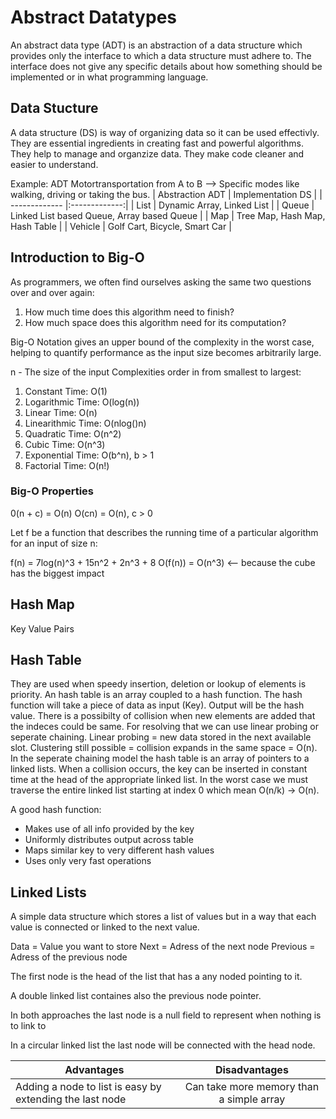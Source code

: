 # Abstract Datatypes
An abstract data type (ADT) is an abstraction of a data structure which provides only the interface to which a data structure must adhere to. The interface does not give any specific details about how something should be implemented or in what programming language.

## Data Stucture
A data structure (DS) is way of organizing data so it can be used effectivly. They are essential ingredients in creating fast and powerful algorithms. They help to manage and organzize data. They make code cleaner and easier to understand.


Example: ADT Motortransportation from A to B --> Specific modes like walking, driving or taking the bus. 
| Abstraction ADT | Implementation DS | 
| ------------- |:-------------:|
| List | Dynamic Array, Linked List |
| Queue | Linked List based Queue, Array based Queue | 
| Map | Tree Map, Hash Map, Hash Table | 
| Vehicle | Golf Cart, Bicycle, Smart Car | 


## Introduction to Big-O
As programmers, we often find ourselves asking the same two questions over and over again:
1. How much time does this algorithm need to finish?
2. How much space does this algorithm need for its computation?

Big-O Notation gives an upper bound of the complexity in the worst case, helping to quantify performance as the input size becomes arbitrarily large.

n - The size of the input
Complexities order in from smallest to largest:
1. Constant Time: O(1)
2. Logarithmic Time: O(log(n))
3. Linear Time: O(n)
4. Linearithmic Time: O(nlog()n)
5. Quadratic Time: O(n^2)
6. Cubic Time: O(n^3)
7. Exponential Time: O(b^n), b > 1
8. Factorial Time: O(n!)

### Big-O Properties
0(n + c) = O(n)
O(cn) = O(n), c > 0

Let f be a function that describes the running time of a particular algorithm for an input of size n:

f(n) = 7log(n)^3 + 15n^2 + 2n^3 + 8
O(f(n)) = O(n^3)  <-- because the cube has the biggest impact

## Hash Map
Key Value Pairs

## Hash Table
They are used when speedy insertion, deletion or lookup of elements is priority. An hash table is an array coupled to a hash function. The hash function will take a piece of data as input (Key). Output will be the hash value. There is a possibilty of collision when new elements are added that the indeces could be same. For resolving that we can use linear probing or seperate chaining. Linear probing = new data stored in the next available slot. Clustering still possible = collision expands in the same space = O(n). In the seperate chaining model the hash table is an array of pointers to a linked lists. When a collision occurs, the key can be inserted in constant time at the head of the appropriate linked list. In the worst case we must traverse the entire linked list starting at index 0 which mean O(n/k) -> O(n).

A good hash function:
- Makes use of all info provided by the key
- Uniformly distributes output across table
- Maps similar key to very different hash values
- Uses only very fast operations

## Linked Lists
A simple data structure which stores a list of values but in a way that each value is connected or linked to the next value.

Data = Value you want to store
Next = Adress of the next node
Previous = Adress of the previous node

The first node is the head of the list that has a any noded pointing to it.

A double linked list containes also the previous node pointer.

In both approaches the last node is a null field to represent when nothing is to link to

In a circular linked list the last node will be connected with the head node.


| Advantages | Disadvantages | 
| ------------- |:-------------:|
| Adding a node to list is easy by extending the last node | Can take more memory than a simple array |